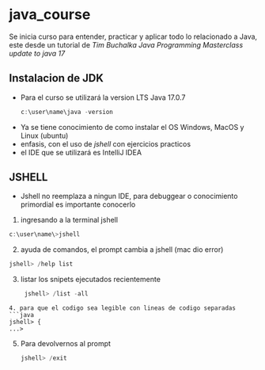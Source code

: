 # java_course

Se inicia curso para entender, practicar y aplicar todo lo relacionado a Java,
este desde un tutorial de _Tim Buchalka_ _Java Programming Masterclass update to java 17_

## Instalacion de JDK

- Para el curso se utilizará la version LTS Java 17.0.7
  ```java
  c:\user\name\java -version
  ```
- Ya se tiene conocimiento de como instalar el OS Windows, MacOS y Linux (ubuntu)
- enfasis, con el uso de _jshell_ con ejercicios practicos
- el IDE que se utilizará es IntelliJ IDEA

## JSHELL

- Jshell no reemplaza a ningun IDE, para debuggear o conocimiento primordial es importante conocerlo

1. ingresando a la terminal jshell

```java
c:\user\name\>jshell
```

2. ayuda de comandos, el prompt cambia a jshell (mac dio error)

```java
jshell> /help list
```

3. listar los snipets ejecutados recientemente
   ```java
    jshell> /list -all
   ```

````
4. para que el codigo sea legible con lineas de codigo separadas
```java
jshell> {
...>
````

5. Para devolvernos al prompt
   ```java
   jshell> /exit
   ```
